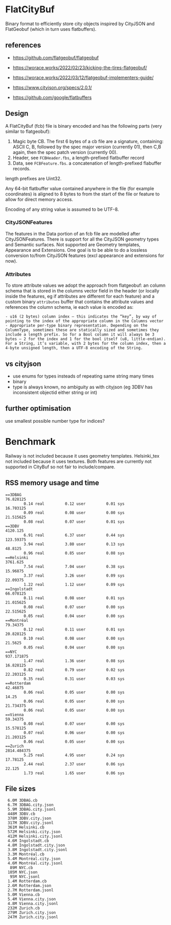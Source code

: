 # FlatCityBuf

Binary format to efficiently store city objects inspired by CityJSON and FlatGeobuf (which in turn uses flatbuffers).

## references

- https://github.com/flatgeobuf/flatgeobuf
- https://worace.works/2022/02/23/kicking-the-tires-flatgeobuf/
- https://worace.works/2022/03/12/flatgeobuf-implementers-guide/

- https://www.cityjson.org/specs/2.0.1/

- https://github.com/google/flatbuffers

## Design
A FlatCityBuf (fcb) file is binary encoded and has the following parts (very similar to flatgeobuf):

1. Magic byte CB. The first 6 bytes of a cb file are a signature, containing: ASCII C, B, followed by the spec major version (currently 01), then C,B again, then the spec patch version (currently 00).
2. Header, see `FCBHeader.fbs`, a length-prefixed flatbuffer record
3. Data, see `FCBFeature.fbs`. a concatenation of length-prefixed flabuffer records.

length prefixes are Uint32.

Any 64-bit flatbuffer value contained anywhere in the file (for example coordinates) is aligned to 8 bytes to from the start of the file or feature to allow for direct memory access.

Encoding of any string value is assumed to be UTF-8.

### CityJSONFeatures
The features in the Data portion of an fcb file are modelled after CityJSONFeatures. There is support for all the CityJSON geometry types and Semantic surfaces. Not supported are Geometry templates, Appearance and Extensions. One goal is to be able to do a lossless conversion to/from CityJSON features (excl appearance and extensions for now).

### Attributes
To store attribute values we adopt the approach from flatgeobuf: an column schema that is stored in the columns vector field in the header (or locally inside the features, eg if  attributes are different for each feature) and a custom binary `attributes` buffer that contains the attribute values and references the column schema, ie each value is encoded as:
```
- u16 (2 bytes) column index — this indicates the “key”, by way of pointing to the index of the appropriate column in the Columns vector
- Appropriate per-type binary representation. Depending on the ColumnType, sometimes these are statically sized and sometimes they include a length prefix. So for a Bool column it will always be 3 bytes — 2 for the index and 1 for the bool itself (u8, little-endian). For a String, it’s variable, with 2 bytes for the column index, then a 4-byte unsigned length, then a UTF-8 encoding of the String.
```

## vs cityjson
- use enums for types insteads of repeating same string many times
- binary
- type is always known, no ambiguity as with cityjson (eg 3DBV has inconsistent objectid either string or int)

## further optimisation
use smallest possible number type for indices?

# Benchmark
Railway is not included because it uses geometry templates. Helsinki_tex not included because it uses textures. Both features are currently not supported in CityBuf so not fair to include/compare.
## RSS memory usage and time
```
==3DBAG
76.828125
        0.14 real         0.12 user         0.01 sys
16.703125
        0.09 real         0.08 user         0.00 sys
21.515625
        0.08 real         0.07 user         0.01 sys
==3DBV
4120.125
        6.91 real         6.37 user         0.44 sys
123.59375
        3.94 real         3.80 user         0.13 sys
48.8125
        0.96 real         0.85 user         0.08 sys
==Helsinki
3761.625
        7.54 real         7.04 user         0.38 sys
15.96875
        3.37 real         3.26 user         0.09 sys
22.09375
        1.22 real         1.12 user         0.09 sys
==Ingolstadt
66.078125
        0.11 real         0.08 user         0.01 sys
21.015625
        0.08 real         0.07 user         0.00 sys
22.515625
        0.05 real         0.04 user         0.00 sys
==Montréal
79.34375
        0.12 real         0.11 user         0.01 sys
20.828125
        0.10 real         0.08 user         0.00 sys
21.5625
        0.05 real         0.04 user         0.00 sys
==NYC
937.171875
        1.47 real         1.36 user         0.08 sys
16.828125
        0.82 real         0.79 user         0.02 sys
22.203125
        0.35 real         0.31 user         0.03 sys
==Rotterdam
42.46875
        0.06 real         0.05 user         0.00 sys
14.25
        0.06 real         0.05 user         0.00 sys
21.734375
        0.06 real         0.05 user         0.00 sys
==Vienna
59.34375
        0.08 real         0.07 user         0.00 sys
15.578125
        0.07 real         0.06 user         0.00 sys
21.203125
        0.06 real         0.05 user         0.00 sys
==Zurich
2814.484375
        5.25 real         4.95 user         0.24 sys
17.78125
        2.44 real         2.37 user         0.06 sys
22.125
        1.73 real         1.65 user         0.06 sys
```

## File sizes
```
 6.0M 3DBAG.cb
 6.7M 3DBAG.city.json
 5.9M 3DBAG.city.jsonl
 448M 3DBV.cb
 378M 3DBV.city.json
 317M 3DBV.city.jsonl
 361M Helsinki.cb
 572M Helsinki.city.json
 412M Helsinki.city.jsonl
 4.6M Ingolstadt.cb
 4.8M Ingolstadt.city.json
 3.8M Ingolstadt.city.jsonl
 3.3M Montréal.cb
 5.4M Montréal.city.json
 4.6M Montréal.city.jsonl
  89M NYC.cb
 105M NYC.json
  95M NYC.jsonl
 1.4M Rotterdam.cb
 2.6M Rotterdam.json
 2.7M Rotterdam.jsonl
 5.0M Vienna.cb
 5.4M Vienna.city.json
 4.8M Vienna.city.jsonl
 232M Zurich.cb
 279M Zurich.city.json
 247M Zurich.city.jsonl
```